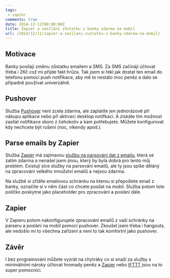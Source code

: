 ```yaml
---
tags:
 - zapier
comments: true
date: 2014-12-11T00:00:00Z
title: Zapier a zasílání zůstatku z banky zdarma na mobil
url: /2014/12/11/zapier-a-zasilani-zustatku-z-banky-zdarma-na-mobil/
---
```


## Motivace
Banky posílají změnu zůstatku emailem a SMS. Za SMS začínájí účtovat třeba i 2Kč což mi přijde fakt hrůza. Tak jsem si řekl jak dostat ten email do telefonu pomocí push notifikace, aby mě to nestálo moc peněz a dalo se případně používat univerzálně.

<!--more-->

## Pushover
Služba [Pushover](https://pushover.net/) není zcela zdarma, ale zaplatíte jen jednorázově při nákupu aplikace nebo při aktivaci desktop notifkací. A získáte tím možnost zasílat notifikace skoro z čehokoliv a kam potřebujete. Můžete konfigurovat kdy nechcete být rušeni (noc, víkendy apod.). 

## Parse emails by Zapier 
Služba [Zapier](https://zapier.com/) má zajímavou [službu na parsování dat z emailu](http://parser.zapier.com/), která se zatím zdarma a nenašel jsem jinou, který by byla dobrá pro tento můj problém. Existují sice služby na parsování emailů, ale ty jsou spíše děláný na zpracování velkého množství emailů a nejsou zdarma.

Na službě si zřídíte emailovou schránku na kterou si přepošlete email z banky, označíte si v něm část co chcete posílat na mobil. Služba potom toto políčko poskytne jako placeholder pro zpracování a poslání dále.

## Zapier
V Zapieru potom nakonfigurujete zpracování emailů z vaší schránky na parseru a poslání na mobil pomocí pushover. Zkoušel jsem třeba i hangouts, ale nedošlo mi to všechna zařízení a není to tak komfortní jako pushover.

## Závěr
I bez programování můžete vyzrát na chytráky co si snaží za služby s minimálními nároky účtovat hromady peněz a [Zapier](https://zapier.com/) nebo [IFTTT](https://ifttt.com) jsou na  to super pomocníci.

